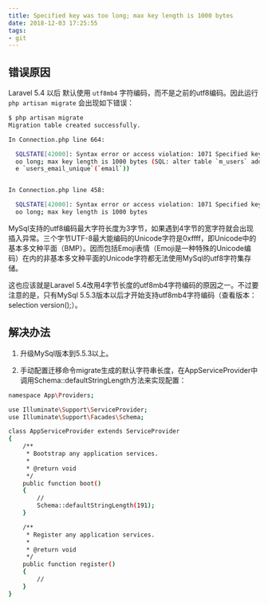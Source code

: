 ```yaml
---
title: Specified key was too long; max key length is 1000 bytes
date: 2018-12-03 17:25:55
tags:
- git
---
```


## 错误原因

Laravel 5.4 以后 默认使用 `utf8mb4` 字符编码，而不是之前的utf8编码。因此运行 `php artisan migrate` 会出现如下错误：

```bash
$ php artisan migrate
Migration table created successfully.

In Connection.php line 664:

  SQLSTATE[42000]: Syntax error or access violation: 1071 Specified key was t
  oo long; max key length is 1000 bytes (SQL: alter table `m_users` add uniqu
  e `users_email_unique`(`email`))


In Connection.php line 458:

  SQLSTATE[42000]: Syntax error or access violation: 1071 Specified key was t
  oo long; max key length is 1000 bytes

```

MySql支持的utf8编码最大字符长度为3字节，如果遇到4字节的宽字符就会出现插入异常。三个字节UTF-8最大能编码的Unicode字符是0xffff，即Unicode中的基本多文种平面（BMP）。因而包括Emoji表情（Emoji是一种特殊的Unicode编码）在内的非基本多文种平面的Unicode字符都无法使用MySql的utf8字符集存储。

这也应该就是Laravel 5.4改用4字节长度的utf8mb4字符编码的原因之一。不过要注意的是，只有MySql 5.5.3版本以后才开始支持utf8mb4字符编码（查看版本：selection version();）。

## 解决办法

1. 升级MySql版本到5.5.3以上。

2. 手动配置迁移命令migrate生成的默认字符串长度，在AppServiceProvider中调用Schema::defaultStringLength方法来实现配置：

```bash
namespace App\Providers;

use Illuminate\Support\ServiceProvider;
use Illuminate\Support\Facades\Schema;

class AppServiceProvider extends ServiceProvider
{
    /**
     * Bootstrap any application services.
     *
     * @return void
     */
    public function boot()
    {
        //
        Schema::defaultStringLength(191);
    }

    /**
     * Register any application services.
     *
     * @return void
     */
    public function register()
    {
        //
    }
}
```
